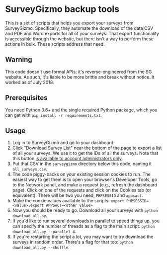 SurveyGizmo backup tools
========================

This is a set of scripts that helps you export your surveys from SurveyGizmo.
Specifically, they automate the download of the data CSV and PDF and Word exports for all of your surveys.
That export functionality is accessible through the website, but there isn't a way to perform these actions in bulk.
These scripts address that need.

Warning
-------
This code doesn't use formal APIs; it's reverse-engineered from the SG website.
As such, it's liable to be more brittle and break without notice.
It worked as of July 2018.

Prerequisites
--------------
You need Python 3.6+ and the single required Python package,
which you can get with `pip install -r requirements.txt`.

Usage
-----

1. Log in to SurveyGizmo and go to your dashboard
2. Click "Download Survey List" near the bottom of the page to export a list of all your surveys. We use it to get the IDs of all the surveys. Note that this button [is available to account administrators only](https://help.surveygizmo.com/help/project-list).
3. Put that CSV in the `surveygizmo` directory below this code, naming it `all_surveys.csv`.
4. The code piggy-backs on your existing session cookies to run. The easiest way to get them is to open your browser's Developer Tools, go to the Network panel, and make a request (e.g., refresh the dashboard page). Click on one of the requests and click on the Cookies tab (or equivalent). There will be two you need, `PHPSESSID` and `appsact`.
5. Make the cookie values available to the scripts: `export PHPSESSID=<value>;export APPSACT=<other value>`
6. Now you should be ready to go. Download all your surveys with `python download_all.py`.
7. If you'd like to run several downloads in parallel to speed things up, you can specify the number of threads as a flag to the main script: `python download_all.py --parallel 4`.
8. If you're restarting the script a lot, you may want to try download the surveys in random order. There's a flag for that too: `python download_all.py --shuffle`.
